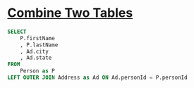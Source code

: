 # [Combine Two Tables](https://leetcode.com/problems/combine-two-tables/description/)

```sql
SELECT 
    P.firstName
    , P.lastName
    , Ad.city
    , Ad.state
FROM 
    Person as P
LEFT OUTER JOIN Address as Ad ON Ad.personId = P.personId
```
